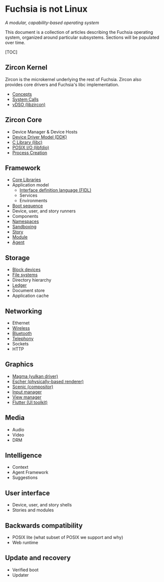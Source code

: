 # Fuchsia is not Linux
_A modular, capability-based operating system_

This document is a collection of articles describing the Fuchsia operating system,
organized around particular subsystems. Sections will be populated over time.

[TOC]

## Zircon Kernel

Zircon is the microkernel underlying the rest of Fuchsia. Zircon
also provides core drivers and Fuchsia's libc implementation.

 - [Concepts][zircon-concepts]
 - [System Calls][zircon-syscalls]
 - [vDSO (libzircon)][zircon-vdso]

## Zircon Core

 - Device Manager & Device Hosts
 - [Device Driver Model (DDK)][zircon-ddk]
 - [C Library (libc)](libc.md)
 - [POSIX I/O (libfdio)](life_of_an_open.md)
 - [Process Creation](process_creation.md)

## Framework

 - [Core Libraries](core_libraries.md)
 - Application model
   - [Interface definition language (FIDL)][FIDL]
   - Services
   - Environments
 - [Boot sequence](boot_sequence.md)
 - Device, user, and story runners
 - Components
 - [Namespaces](namespaces.md)
 - [Sandboxing](sandboxing.md)
 - [Story][framework-story]
 - [Module][framework-module]
 - [Agent][framework-agent]

## Storage

 - [Block devices](block_devices.md)
 - [File systems](filesystems.md)
 - Directory hierarchy
 - [Ledger][ledger]
 - Document store
 - Application cache

## Networking

 - Ethernet
 - [Wireless](wireless_networking.md)
 - [Bluetooth](bluetooth_architecture.md)
 - [Telephony][telephony]
 - Sockets
 - HTTP

## Graphics

 - [Magma (vulkan driver)][magma]
 - [Escher (physically-based renderer)][escher]
 - [Scenic (compositor)][scenic]
 - [Input manager][input-manager]
 - [View manager][view-manager]
 - [Flutter (UI toolkit)][flutter]

## Media

 - Audio
 - Video
 - DRM

## Intelligence

 - Context
 - Agent Framework
 - Suggestions

## User interface

 - Device, user, and story shells
 - Stories and modules

## Backwards compatibility

 - POSIX lite (what subset of POSIX we support and why)
 - Web runtime

## Update and recovery

 - Verified boot
 - Updater

[zircon-concepts]: https://fuchsia.googlesource.com/fuchsia/+/master/zircon/docs/concepts.md
[zircon-syscalls]: https://fuchsia.googlesource.com/fuchsia/+/master/zircon/docs/syscalls.md
[zircon-vdso]: https://fuchsia.googlesource.com/fuchsia/+/master/zircon/docs/vdso.md
[zircon-ddk]: https://fuchsia.googlesource.com/fuchsia/+/master/zircon/docs/ddk/overview.md
[FIDL]: ../development/languages/fidl/README.md
[framework-story]: https://fuchsia.googlesource.com/fuchsia/+/master/peridot/docs/modular/story.md
[framework-module]: https://fuchsia.googlesource.com/fuchsia/+/master/peridot/docs/modular/module.md
[framework-agent]: https://fuchsia.googlesource.com/fuchsia/+/master/peridot/docs/modular/agent.md
[ledger]: https://fuchsia.googlesource.com/fuchsia/+/master/src/ledger/docs/README.md
[bluetooth]: https://fuchsia.googlesource.com/fuchsia/+/master/garnet/bin/bluetooth/README.md
[telephony]: https://fuchsia.googlesource.com/fuchsia/+/master/src/connectivity/telephony/
[magma]: https://fuchsia.googlesource.com/fuchsia/+/master/garnet/lib/magma/
[escher]: https://fuchsia.googlesource.com/fuchsia/+/master/garnet/public/lib/escher/
[scenic]: https://fuchsia.googlesource.com/fuchsia/+/master/garnet/docs/ui/scenic.md
[input-manager]: https://fuchsia.googlesource.com/fuchsia/+/master/garnet/docs/ui/input.md
[view-manager]: https://fuchsia.googlesource.com/fuchsia/+/master/garnet/bin/ui/view_manager/
[flutter]: https://flutter.io/
